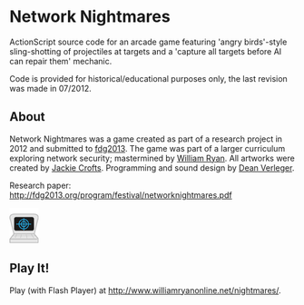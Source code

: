 # Network Nightmares

ActionScript source code for an arcade game featuring 'angry birds'-style sling-shotting of projectiles at targets and a 'capture all targets before AI can repair them' mechanic.

Code is provided for historical/educational purposes only, the last revision was made in 07/2012.

## About

Network Nightmares was a game created as part of a research project in 2012 and submitted to [fdg2013](http://fdg2013.org/). The game was part of a larger curriculum exploring network security; mastermined by [William Ryan](http://www.williamryanonline.net/). All artworks were created by [Jackie Crofts](http://jackiecrofts.com). Programming and sound design by [Dean Verleger](https://github.com/deanbot).

Research paper: http://fdg2013.org/program/festival/networknightmares.pdf

![sysadmin](./admin.png)

## Play It!

Play (with Flash Player) at http://www.williamryanonline.net/nightmares/.